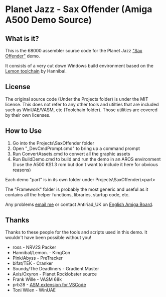 # Planet Jazz - Sax Offender (Amiga A500 Demo Source)

## What is it?

This is the 68000 assembler source code for the Planet Jazz ["Sax Offender"](https://www.pouet.net/prod.php?which=) demo.

It consists of a very cut down Windows build environment based on the [Lemon toolchain](https://www.pouet.net/prod.php?which=65625) by Hannibal.

## License

The original source code (Under the Projects folder) is under the MIT license. This does not refer to any other tools and utilties that are included such as WinUAE/VASM, etc (Toolchain folder). Those utilities are covered by their own licenses.

## How to Use

1. Go into the Projects\SaxOffender folder
2. Open "_DevCmdPrompt.cmd" to bring up a command prompt
3. Run ConvertAssets.cmd to convert all the graphic assets
4. Run BuildDemo.cmd to build and run the demo in an AROS environment (I use the A500 KS1.3 rom but don't want to include it here for obvious reasons)

Each demo "part" is in its own folder under Projects\SaxOffender\\\<part>

The "Framework" folder is probably the most generic and useful as it contains all the helper functions, libraries, startup code, etc.

Any problems [email me](mailto:jon@autoitscript.com) or contact Antiriad_UK on [English Amiga Board](http://eab.abime.net/index.php).

## Thanks

Thanks to these people for the tools and scripts used in this demo. It wouldn't have been possible without
you!

* ross - NRV2S Packer
* Hannibal/Lemon. - KingCon
* Pink/Abyss - PreTracker
* bifat/TEK - Cranker
* Soundy/The Deadliners - Gradient Master
* Axis/Oxyron - Planet Rocklobster source
* Frank Wille - VASM 68k
* prb28 - [ASM extension for VSCode](https://github.com/prb28/vscode-amiga-assembly)
* Toni Wilen - WinUAE
